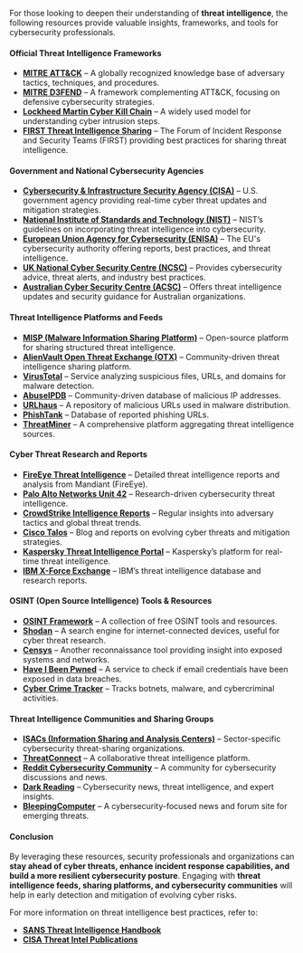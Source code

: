 For those looking to deepen their understanding of **threat intelligence**, the following resources provide valuable insights, frameworks, and tools for cybersecurity professionals.

#### **Official Threat Intelligence Frameworks**

- **[MITRE ATT&CK](https://attack.mitre.org/)** – A globally recognized knowledge base of adversary tactics, techniques, and procedures.
- **[MITRE D3FEND](https://d3fend.mitre.org/)** – A framework complementing ATT&CK, focusing on defensive cybersecurity strategies.
- **[Lockheed Martin Cyber Kill Chain](https://www.lockheedmartin.com/en-us/capabilities/cyber/cyber-kill-chain.html)** – A widely used model for understanding cyber intrusion steps.
- **[FIRST Threat Intelligence Sharing](https://www.first.org/tlp/)** – The Forum of Incident Response and Security Teams (FIRST) providing best practices for sharing threat intelligence.

#### **Government and National Cybersecurity Agencies**

- **[Cybersecurity & Infrastructure Security Agency (CISA)](https://www.cisa.gov/)** – U.S. government agency providing real-time cyber threat updates and mitigation strategies.
- **[National Institute of Standards and Technology (NIST)](https://csrc.nist.gov/Projects/Threat-Intelligence)** – NIST’s guidelines on incorporating threat intelligence into cybersecurity.
- **[European Union Agency for Cybersecurity (ENISA)](https://www.enisa.europa.eu/)** – The EU's cybersecurity authority offering reports, best practices, and threat intelligence.
- **[UK National Cyber Security Centre (NCSC)](https://www.ncsc.gov.uk/)** – Provides cybersecurity advice, threat alerts, and industry best practices.
- **[Australian Cyber Security Centre (ACSC)](https://www.cyber.gov.au/)** – Offers threat intelligence updates and security guidance for Australian organizations.

#### **Threat Intelligence Platforms and Feeds**

- **[MISP (Malware Information Sharing Platform)](https://www.misp-project.org/)** – Open-source platform for sharing structured threat intelligence.
- **[AlienVault Open Threat Exchange (OTX)](https://otx.alienvault.com/)** – Community-driven threat intelligence sharing platform.
- **[VirusTotal](https://www.virustotal.com/)** – Service analyzing suspicious files, URLs, and domains for malware detection.
- **[AbuseIPDB](https://www.abuseipdb.com/)** – Community-driven database of malicious IP addresses.
- **[URLhaus](https://urlhaus.abuse.ch/)** – A repository of malicious URLs used in malware distribution.
- **[PhishTank](https://www.phishtank.com/)** – Database of reported phishing URLs.
- **[ThreatMiner](https://www.threatminer.org/)** – A comprehensive platform aggregating threat intelligence sources.

#### **Cyber Threat Research and Reports**

- **[FireEye Threat Intelligence](https://www.mandiant.com/resources/reports)** – Detailed threat intelligence reports and analysis from Mandiant (FireEye).
- **[Palo Alto Networks Unit 42](https://unit42.paloaltonetworks.com/)** – Research-driven cybersecurity threat intelligence.
- **[CrowdStrike Intelligence Reports](https://www.crowdstrike.com/resources/reports/)** – Regular insights into adversary tactics and global threat trends.
- **[Cisco Talos](https://blog.talosintelligence.com/)** – Blog and reports on evolving cyber threats and mitigation strategies.
- **[Kaspersky Threat Intelligence Portal](https://opentip.kaspersky.com/)** – Kaspersky’s platform for real-time threat intelligence.
- **[IBM X-Force Exchange](https://exchange.xforce.ibmcloud.com/)** – IBM’s threat intelligence database and research reports.

#### **OSINT (Open Source Intelligence) Tools & Resources**

- **[OSINT Framework](https://osintframework.com/)** – A collection of free OSINT tools and resources.
- **[Shodan](https://www.shodan.io/)** – A search engine for internet-connected devices, useful for cyber threat research.
- **[Censys](https://censys.io/)** – Another reconnaissance tool providing insight into exposed systems and networks.
- **[Have I Been Pwned](https://haveibeenpwned.com/)** – A service to check if email credentials have been exposed in data breaches.
- **[Cyber Crime Tracker](https://cybercrime-tracker.net/)** – Tracks botnets, malware, and cybercriminal activities.

#### **Threat Intelligence Communities and Sharing Groups**

- **[ISACs (Information Sharing and Analysis Centers)](https://www.nationalisacs.org/)** – Sector-specific cybersecurity threat-sharing organizations.
- **[ThreatConnect](https://www.threatconnect.com/)** – A collaborative threat intelligence platform.
- **[Reddit Cybersecurity Community](https://www.reddit.com/r/cybersecurity/)** – A community for cybersecurity discussions and news.
- **[Dark Reading](https://www.darkreading.com/)** – Cybersecurity news, threat intelligence, and expert insights.
- **[BleepingComputer](https://www.bleepingcomputer.com/)** – A cybersecurity-focused news and forum site for emerging threats.

#### **Conclusion**
By leveraging these resources, security professionals and organizations can **stay ahead of cyber threats, enhance incident response capabilities, and build a more resilient cybersecurity posture**. Engaging with **threat intelligence feeds, sharing platforms, and cybersecurity communities** will help in early detection and mitigation of evolving cyber risks.

For more information on threat intelligence best practices, refer to:
- **[SANS Threat Intelligence Handbook](https://www.sans.org/white-papers/37285/)**
- **[CISA Threat Intel Publications](https://www.cisa.gov/topics/threats-and-technology/threat-intelligence)**
